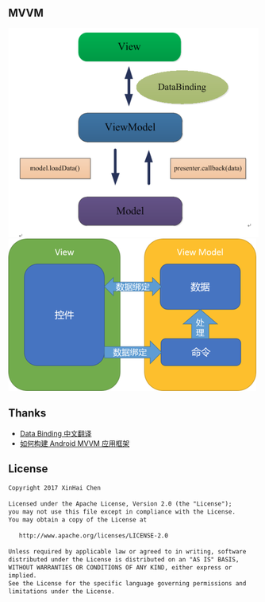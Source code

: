 ## MVVM
![screenshot_1](./img/mvvm.png)
![screenshot_1](./img/databinding.png)

   
## Thanks ##

- [Data Binding 中文翻译](http://www.jianshu.com/p/b1df61a4df77)
- [如何构建 Android MVVM 应用框架](http://tech.meituan.com/android_mvvm.html)


## License ##
    Copyright 2017 XinHai Chen
    
    Licensed under the Apache License, Version 2.0 (the "License");
    you may not use this file except in compliance with the License.
    You may obtain a copy of the License at
    
       http://www.apache.org/licenses/LICENSE-2.0
    
    Unless required by applicable law or agreed to in writing, software
    distributed under the License is distributed on an "AS IS" BASIS,
    WITHOUT WARRANTIES OR CONDITIONS OF ANY KIND, either express or implied.
    See the License for the specific language governing permissions and
    limitations under the License.

